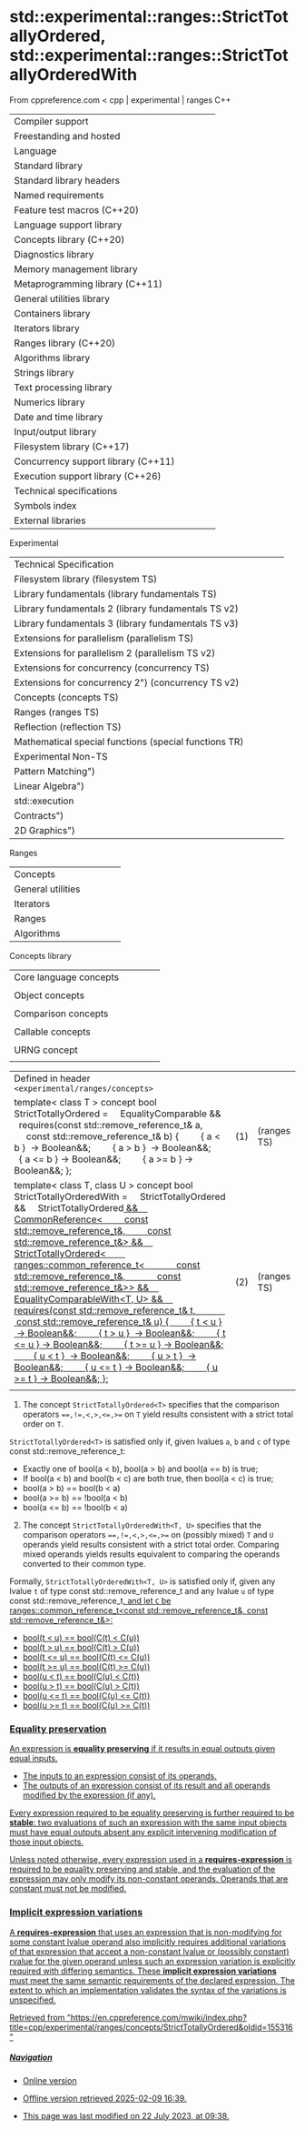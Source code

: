 # std::experimental::ranges::StrictTotallyOrdered, std::experimental::ranges::StrictTotallyOrderedWith

From cppreference.com
< cpp‎ | experimental‎ | ranges
C++

|  |  |  |  |  |
| --- | --- | --- | --- | --- |
| Compiler support | | | | |
| Freestanding and hosted | | | | |
| Language | | | | |
| Standard library | | | | |
| Standard library headers | | | | |
| Named requirements | | | | |
| Feature test macros (C++20) | | | | |
| Language support library | | | | |
| Concepts library (C++20) | | | | |
| Diagnostics library | | | | |
| Memory management library | | | | |
| Metaprogramming library (C++11) | | | | |
| General utilities library | | | | |
| Containers library | | | | |
| Iterators library | | | | |
| Ranges library (C++20) | | | | |
| Algorithms library | | | | |
| Strings library | | | | |
| Text processing library | | | | |
| Numerics library | | | | |
| Date and time library | | | | |
| Input/output library | | | | |
| Filesystem library (C++17) | | | | |
| Concurrency support library (C++11) | | | | |
| Execution support library (C++26) | | | | |
| Technical specifications | | | | |
| Symbols index | | | | |
| External libraries | | | | |

Experimental

|  |  |  |  |  |
| --- | --- | --- | --- | --- |
| Technical Specification | | | | |
| Filesystem library (filesystem TS) | | | | |
| Library fundamentals (library fundamentals TS) | | | | |
| Library fundamentals 2 (library fundamentals TS v2) | | | | |
| Library fundamentals 3 (library fundamentals TS v3) | | | | |
| Extensions for parallelism (parallelism TS) | | | | |
| Extensions for parallelism 2 (parallelism TS v2) | | | | |
| Extensions for concurrency (concurrency TS) | | | | |
| Extensions for concurrency 2") (concurrency TS v2) | | | | |
| Concepts (concepts TS) | | | | |
| Ranges (ranges TS) | | | | |
| Reflection (reflection TS) | | | | |
| Mathematical special functions (special functions TR) | | | | |
| Experimental Non-TS | | | | |
| Pattern Matching") | | | | |
| Linear Algebra") | | | | |
| std::execution | | | | |
| Contracts") | | | | |
| 2D Graphics") | | | | |

Ranges

|  |  |  |  |  |
| --- | --- | --- | --- | --- |
| Concepts | | | | |
| General utilities | | | | |
| Iterators | | | | |
| Ranges | | | | |
| Algorithms | | | | |

Concepts library

|  |  |  |  |  |
| --- | --- | --- | --- | --- |
| Core language concepts | | | | |
| |  |  |  |  |  | | --- | --- | --- | --- | --- | | Same | | | | | | DerivedFrom | | | | | | ConvertibleTo | | | | | | |  |  |  |  |  | | --- | --- | --- | --- | --- | | CommonReference | | | | | | Common | | | | | |  | | | | | | |  |  |  |  |  | | --- | --- | --- | --- | --- | | Integral | | | | | | SignedIntegral | | | | | | UnsignedIntegral | | | | | | |  |  |  |  |  | | --- | --- | --- | --- | --- | | Assignable | | | | | | SwappableSwappableWith | | | | | |
| Object concepts | | | | |
| |  |  |  |  |  | | --- | --- | --- | --- | --- | | Destructible | | | | | | Constructible | | | | | | DefaultConstructible | | | | | | |  |  |  |  |  | | --- | --- | --- | --- | --- | | MoveConstructible | | | | | | CopyConstructible | | | | | |  | | | | | | |  |  |  |  |  | | --- | --- | --- | --- | --- | | Movable | | | | | | Copyable | | | | | |  | | | | | | |  |  |  |  |  | | --- | --- | --- | --- | --- | | Semiregular | | | | | | Regular | | | | | |  | | | | | |
| Comparison concepts | | | | |
| |  |  |  |  |  | | --- | --- | --- | --- | --- | | Boolean | | | | | |  | | | | | | |  |  |  |  |  | | --- | --- | --- | --- | --- | | WeaklyEqualityComparableWith | | | | | |  | | | | | | |  |  |  |  |  | | --- | --- | --- | --- | --- | | EqualityComparableEqualityComparableWith | | | | | | |  |  |  |  |  | | --- | --- | --- | --- | --- | | ****StrictTotallyOrderedStrictTotallyOrderedWith**** | | | | | |
| Callable concepts | | | | |
| |  |  |  |  |  | | --- | --- | --- | --- | --- | | InvocableRegularInvocable | | | | | | |  |  |  |  |  | | --- | --- | --- | --- | --- | | Predicate | | | | | |  | | | | | | |  |  |  |  |  | | --- | --- | --- | --- | --- | | Relation | | | | | |  | | | | | | |  |  |  |  |  | | --- | --- | --- | --- | --- | | StrictWeakOrder | | | | | |  | | | | | |
| URNG concept | | | | |
| |  |  |  |  |  | | --- | --- | --- | --- | --- | | UniformRandomNumberGenerator | | | | | |

|  |  |  |
| --- | --- | --- |
| Defined in header `<experimental/ranges/concepts>` |  |  |
| template< class T >  concept bool StrictTotallyOrdered =      EqualityComparable<T> &&      requires(const std::remove_reference_t<T>& a,               const std::remove_reference_t<T>& b) {          { a < b }  -> Boolean&&;          { a > b }  -> Boolean&&;          { a <= b } -> Boolean&&;          { a >= b } -> Boolean&&; }; | (1) | (ranges TS) |
| template< class T, class U >  concept bool StrictTotallyOrderedWith =      StrictTotallyOrdered<T> &&      StrictTotallyOrdered<U> &&      CommonReference<          const std::remove_reference_t<T>&,          const std::remove_reference_t<U>&> &&      StrictTotallyOrdered<          ranges::common_reference_t<              const std::remove_reference_t<T>&,              const std::remove_reference_t<U>&>> &&      EqualityComparableWith<T, U> &&      requires(const std::remove_reference_t<T>& t,               const std::remove_reference_t<U>& u) {          { t < u }  -> Boolean&&;          { t > u }  -> Boolean&&;          { t <= u } -> Boolean&&;          { t >= u } -> Boolean&&;          { u < t }  -> Boolean&&;          { u > t }  -> Boolean&&;          { u <= t } -> Boolean&&;          { u >= t } -> Boolean&&; }; | (2) | (ranges TS) |
|  |  |  |

1) The concept `StrictTotallyOrdered<T>` specifies that the comparison operators `==,!=,<,>,<=,>=` on `T` yield results consistent with a strict total order on `T`.

`StrictTotallyOrdered<T>` is satisfied only if, given lvalues `a`, `b` and `c` of type const std::remove_reference_t<T>:

- Exactly one of bool(a < b), bool(a > b) and bool(a == b) is true;
- If bool(a < b) and bool(b < c) are both true, then bool(a < c) is true;
- bool(a > b) == bool(b < a)
- bool(a >= b) == !bool(a < b)
- bool(a <= b) == !bool(b < a)
2) The concept `StrictTotallyOrderedWith<T, U>` specifies that the comparison operators `==,!=,<,>,<=,>=` on (possibly mixed) `T` and `U` operands yield results consistent with a strict total order. Comparing mixed operands yields results equivalent to comparing the operands converted to their common type.

Formally, `StrictTotallyOrderedWith<T, U>` is satisfied only if, given any lvalue `t` of type const std::remove_reference_t<T> and any lvalue `u` of type const std::remove_reference_t<U>, and let `C` be ranges::common_reference_t<const std::remove_reference_t<T>&, const std::remove_reference_t<U>&>:

- bool(t < u) == bool(C(t) < C(u))
- bool(t > u) == bool(C(t) > C(u))
- bool(t <= u) == bool(C(t) <= C(u))
- bool(t >= u) == bool(C(t) >= C(u))
- bool(u < t) == bool(C(u) < C(t))
- bool(u > t) == bool(C(u) > C(t))
- bool(u <= t) == bool(C(u) <= C(t))
- bool(u >= t) == bool(C(u) >= C(t))

### Equality preservation

An expression is **equality preserving** if it results in equal outputs given equal inputs.

- The inputs to an expression consist of its operands.
- The outputs of an expression consist of its result and all operands modified by the expression (if any).

Every expression required to be equality preserving is further required to be **stable**: two evaluations of such an expression with the same input objects must have equal outputs absent any explicit intervening modification of those input objects.

Unless noted otherwise, every expression used in a **requires-expression** is required to be equality preserving and stable, and the evaluation of the expression may only modify its non-constant operands. Operands that are constant must not be modified.

### Implicit expression variations

A **requires-expression** that uses an expression that is non-modifying for some constant lvalue operand also implicitly requires additional variations of that expression that accept a non-constant lvalue or (possibly constant) rvalue for the given operand unless such an expression variation is explicitly required with differing semantics. These **implicit expression variations** must meet the same semantic requirements of the declared expression. The extent to which an implementation validates the syntax of the variations is unspecified.

Retrieved from "<https://en.cppreference.com/mwiki/index.php?title=cpp/experimental/ranges/concepts/StrictTotallyOrdered&oldid=155316>"

##### Navigation

- Online version
- Offline version retrieved 2025-02-09 16:39.

- This page was last modified on 22 July 2023, at 09:38.